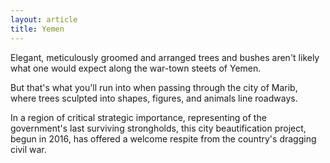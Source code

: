 ```yaml
---
layout: article
title: Yemen
---
```

Elegant, meticulously groomed and arranged trees and bushes aren't likely what one would expect along the war-town steets of Yemen.

But that's what you'll run into when passing through the city of Marib, where trees sculpted into shapes, figures, and animals line roadways.

In a region of critical strategic importance, representing of the government's last surviving strongholds, this city beautification project, begun in 2016, has offered a welcome respite from the country's dragging civil war.